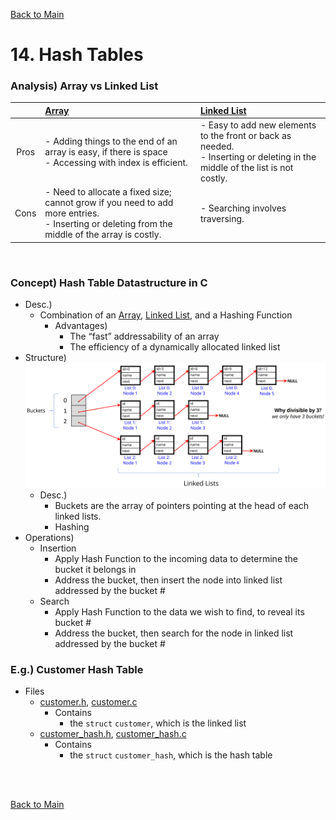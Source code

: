 [Back to Main](../main.md)

# 14. Hash Tables
### Analysis) Array vs Linked List
||[Array](m10.md#concept-array)|[Linked List](m13.md#concept-linked-list-data-structure)|
|:-:|:-|:-|
|Pros|- Adding things to the end of an array is easy, if there is space <br> - Accessing with index is efficient.|- Easy to add new elements to the front or back as needed. <br>- Inserting or deleting in the middle of the list is not costly.|
|Cons|- Need to allocate a fixed size; cannot grow if you need to add more entries. <br> - Inserting or deleting from the middle of the array is costly.|- Searching involves traversing.|

<br>

### Concept) Hash Table Datastructure in C
- Desc.)
  - Combination of an [Array](m10.md#concept-array), [Linked List](m13.md#concept-linked-list-data-structure), and a Hashing Function
    - Advantages)
      - The “fast” addressability of an array 
      - The efficiency of a dynamically allocated linked list
- Structure)
  ![](../images/m14/001.png)
  - Desc.)
    - Buckets are the array of pointers pointing at the head of each linked lists.
    - Hashing
- Operations)
  - Insertion
    - Apply Hash Function to the incoming data to determine the bucket it belongs in
    - Address the bucket, then insert the node into linked list addressed by the bucket #
  - Search
    - Apply Hash Function to the data we wish to find, to reveal its bucket #
    - Address the bucket, then search for the node in linked list addressed by the bucket #

### E.g.) Customer Hash Table
- Files
  - [customer.h](../scripts/m14/customer.h), [customer.c](../scripts/m14/customer.c)
    - Contains
      - the `struct` `customer`, which is the linked list
  - [customer_hash.h](), [customer_hash.c]()
    - Contains
      - the `struct` `customer_hash`, which is the hash table








<br><br>

[Back to Main](../main.md)